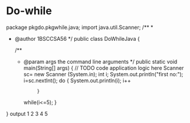 # Do-while
package pkgdo.pkgwhile.java;
import java.util.Scanner;
/**
 *
 * @author 1BSCCSA56
 */
public class DoWhileJava {

    /**
     * @param args the command line arguments
     */
    public static void main(String[] args) {
        // TODO code application logic here
        Scanner sc= new Scanner (System.in);
        int i;
        System.out.println("first no:");
        i=sc.nextInt();
        do
                {
                    System.out.println(i);
                    i++
                            
                }
        while(i<=5);
    }
    
}
output
1
2
3
4
5
